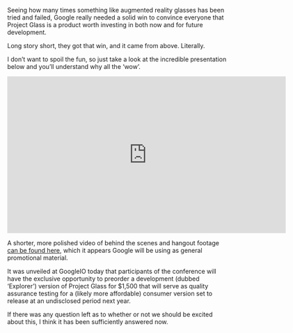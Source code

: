 <!--t ‘Project Glass’ at GoogleIO 2012: Best Presentation. Ever. t-->
<!--tag 2012,archive,news,tech,thinkboxly tag-->
<!--image /content/images/project-glass-at-googleio-2012/Google.glass-31-1024x565.jpg image-->
  
Seeing how many times something like augmented reality glasses has been tried and failed, Google really needed a solid win to convince everyone that Project Glass is a product worth investing in both now and for future development.  
  
Long story short, they got that win, and it came from above. Literally.  
  
I don’t want to spoil the fun, so just take a look at the incredible presentation below and you’ll understand why all the ‘wow’.  
  

<iframe width="640" height="360" src="https://www.youtube.com/embed/D7TB8b2t3QE?rel=0" frameborder="0" allowfullscreen></iframe>

  
  
A shorter, more polished video of behind the scenes and hangout footage [can be found here](http://www.youtube.com/watch?v=uh-liQDE3cM), which it appears Google will be using as general promotional material.  
  
It was unveiled at GoogleIO today that participants of the conference will have the exclusive opportunity to preorder a development (dubbed ‘Explorer’) version of Project Glass for $1,500 that will serve as quality assurance testing for a (likely more affordable) consumer version set to release at an undisclosed period next year.  
  
If there was any question left as to whether or not we should be excited about this, I think it has been sufficiently answered now.
